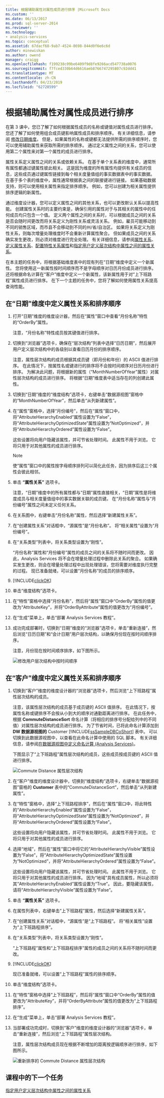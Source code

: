 ```yaml
---
title: 根据辅助属性对属性成员进行排序 |Microsoft Docs
ms.custom: ''
ms.date: 06/13/2017
ms.prod: sql-server-2014
ms.reviewer: ''
ms.technology:
- analysis-services
ms.topic: conceptual
ms.assetid: 67dacf68-9ab7-4524-8698-844d0f6e6c6d
author: minewiskan
ms.author: owend
manager: craigg
ms.openlocfilehash: f199238c09be6409f9d8fe9266acd547738a0076
ms.sourcegitcommit: f7fced330b64d6616aeb8766747295807c92dd41
ms.translationtype: MT
ms.contentlocale: zh-CN
ms.lasthandoff: 04/23/2019
ms.locfileid: "62728599"
---
```

# <a name="sorting-attribute-members-based-on-a-secondary-attribute"></a>根据辅助属性对属性成员进行排序
  在第 3 课中，您已了解了如何根据属性成员的名称或键值对属性成员进行排序。 您还了解了如何使用组合成员键影响属性成员和排序顺序。 有关详细信息，请参阅 [修改日期维度](../analysis-services/lesson-3-4-modifying-the-date-dimension.md)。 但是，如果属性的名称或键都无法提供所需的排序顺序时，您可以使用辅助属性来获取所需的排序顺序。 通过定义属性之间的关系，您可以使用第二个属性来对第一个属性的成员进行排序。  
  
 属性关系定义属性之间的关系或依赖关系。 在基于单个关系表的维度中，通常所有属性都通过键属性彼此相关。 这是因为维度的所有属性均提供有关成员的信息，这些成员通过键属性链接到每个相关度量值组的事实数据表中的事实数据。 在基于多个表的维度中，属性通常根据表之间的联接键进行链接。 如果基础数据支持，则可以使用相关属性来指定排序顺序。 例如，您可以创建为相关属性提供排序逻辑的新属性。  
  
 通过维度设计器，您可以定义属性之间的其他关系，也可以更改默认关系以提高性能。 创建属性关系时的主要约束是，确保引用的属性对于与其相关的属性中的任何成员均只包含一个值。 定义两个属性之间的关系时，可以根据成员之间的关系是否会随时间更改而将关系定义为刚性关系或灵活关系。 例如，雇员可能移动到不同的销售区域，而市县不会移动到不同的州/省/自治区。 如果将关系定义为刚性关系，则每次增量处理维度时不会重新计算属性聚合。 但如果成员之间的关系确实发生更改，则必须对维度进行完全处理。 有关详细信息，请参阅[属性关系](multidimensional-models-olap-logical-dimension-objects/attribute-relationships.md)、[定义属性关系](multidimensional-models/attribute-relationships-define.md)、[配置特性关系属性](multidimensional-models/attribute-relationships-configure-attribute-properties.md)和[指定用户定义层次结构中属性之间的属性关系](4-6-specifying-attribute-relationships-in-user-defined-hierarchy.md)。  
  
 在本主题的任务中，将根据基础维度表中的现有列在“日期”维度中定义一个新属性。 您将使用这一新属性按时间顺序而不是字母顺序对日历月份成员进行排序。 还将根据命名计算在“客户”维度中定义一个新属性，该新属性用于对“上下班路程”属性成员进行排序。 在下一个主题的任务中，您将了解如何使用属性关系提高查询性能。  
  
## <a name="defining-an-attribute-relationship-and-sort-order-in-the-date-dimension"></a>在“日期”维度中定义属性关系和排序顺序  
  
1.  打开“日期”维度的维度设计器，然后在“属性”窗口中查看“月份名称”特性的“OrderBy”属性。  
  
     注意，“月份名称”特性成员按其键值进行排序。  
  
2.  切换到“浏览器”选项卡，确保在“层次结构”列表中选择“日历日期”，然后展开用户定义层次结构中的各级别以查看日历月份的排序顺序。  
  
     注意，属性层次结构的成员根据其成员键（即月份和年份）的 ASCII 值进行排序。 在此情况下，按属性名或键进行的排序将不会按时间顺序对日历月份进行排序。 为解决此问题，将根据新的属性（“MonthNumberOfYear”属性）对属性层次结构的成员进行排序。 将根据“日期”维度表中适当存在的列创建此属性。  
  
3.  切换到“日期”维度的“维度结构”选项卡，右键单击“数据源视图”窗格中的“MonthNumberOfYear”，然后单击“从列新建属性”。  
  
4.  在“属性”窗格中，选择“月份编号”，然后在“属性”窗口中，将“AttributeHierarchyEnabled”属性设置为“False”，将“AttributeHierarchyOptimizedState”属性设置为“NotOptimized”，并将“AttributeHierarchyOrdered”属性设置为“False”。  
  
     这些设置将向用户隐藏该属性，并可节省处理时间。 此属性不用于浏览。 它将只用于对其他属性的成员进行排序。  
  
    > [!NOTE]  
    >  使“属性”窗口中的属性按字母顺序排列可以简化此任务，因为排序后这三个属性会彼此相邻。  
  
5.  单击 **“属性关系”** 选项卡。  
  
     注意，“日期”维度中的所有属性都与“日期”属性直接相关，“日期”属性是将维度成员与相关度量值组中的事实数据关联的成员键。 在“月份名称”属性与“月份编号”属性之间未定义任何关系。  
  
6.  在关系图中，右键单击“月份名称”属性，然后选择“新建属性关系”。  
  
7.  在“创建属性关系”对话框中，“源属性”是“月份名称”。 将“相关属性”设置为“月份编号”。  
  
8.  在“关系类型”列表中，将关系类型设置为“刚性”。  
  
     “月份名称”属性和“月份编号”属性的成员之间的关系将不随时间而更改。 因此，Analysis Services 将不会在增量处理过程中删除此关系的聚合。 如果确实发生更改，则会在增量处理过程中出现处理错误，您将需要对维度执行完整的过程。 现已准备就绪，可以设置“月份名称”的成员的排序顺序。  
  
9. [!INCLUDE[clickOK](../includes/clickok-md.md)]  
  
10. 单击“维度结构”选项卡。  
  
11. 在“特性”窗格中选择“月份名称”，然后将“属性”窗口中“OrderBy”属性的值更改为“AttributeKey”，并将“OrderByAttribute”属性的值更改为“月份编号”。  
  
12. 在“生成”菜单上，单击“部署 Analysis Services 教程”。  
  
13. 成功完成部署时，切换到“日期”维度的“浏览器”选项卡，单击“重新连接”，然后浏览“日历日期”和“会计日期”用户层次结构，以确保月份现在按时间顺序排序。  
  
     注意，月份现在按时间顺序排序，如下图所示。  
  
     ![修改用户层次结构中按时间顺序](../../2014/tutorials/media/l4-memberproperties-3.gif "修改用户层次结构中按时间顺序")  
  
## <a name="defining-attribute-relationships-and-sort-order-in-the-customer-dimension"></a>在“客户”维度中定义属性关系和排序顺序  
  
1.  切换到“客户”维度的维度设计器的“浏览器”选项卡，然后浏览“上下班路程”属性层次结构的成员。  
  
     注意，该属性层次结构的成员基于成员键的 ASCII 值排序。 在此情况下，按属性名称或键排序不会按从小到大的顺序对通勤距离进行排序。 在此任务中，根据 **CommuteDistanceSort** 命名计算（将相应的排序号分配给列中的不同值）对属性层次结构的成员进行排序。 为了节省时间，已将此命名计算添加到 **DW 数据源视图的** Customer [!INCLUDE[ssSampleDBCoShort](../includes/sssampledbcoshort-md.md)] 表中。 可以切换到此数据源视图中，以查看在此命名计算中使用的 SQL 脚本。 有关详细信息，请参阅[在数据源视图中定义命名计算 (Analysis Services)](multidimensional-models/define-named-calculations-in-a-data-source-view-analysis-services.md)。  
  
     下图显示了“上下班路程”属性层次结构的成员，这些成员按成员键的 ASCII 值进行排序。  
  
     ![Commute Distance 属性层次结构](../../2014/tutorials/media/l4-memberproperties-4.gif "Commute Distance 属性层次结构")  
  
2.  在“客户”维度的维度设计器中，切换到“维度结构”选项卡，右键单击“数据源视图”窗格的 **Customer** 表中的“CommuteDistanceSort”，然后单击“从列新建属性”。  
  
3.  在“特性”窗格中，选择“上下班路程排序”，然后在“属性”窗口中，将此特性的“AttributeHierarchyEnabled”属性设置为“False”，将“AttributeHierarchyOptimizedState”属性设置为“NotOptimized”，并将“AttributeHierarchyOrdered”属性设置为“False”。  
  
     这些设置将向用户隐藏该属性，并可节省处理时间。 此属性不用于浏览。 它将只用于对其他属性的成员进行排序。  
  
4.  选择“地域”，然后在“属性”窗口中将它的“AttributeHierarchyVisible”属性设置为“False”，将“AttributeHierarchyOptimizedState”属性设置为“NotOptimized”，并将“AttributeHierarchyOrdered”属性设置为“False”。  
  
     这些设置将向用户隐藏该属性，并可节省处理时间。 此属性不用于浏览。 它将只用于对其他属性的成员进行排序。 因为“地域”具有成员属性，所以必须将其“AttributeHierarchyEnabled”属性设置为“True”。 因此，要隐藏该属性，请将“AttributeHierarchyVisible”属性设置为“False”。  
  
5.  单击 **“属性关系”** 选项卡。  
  
6.  在属性列表中，右键单击“上下班路程”属性，然后选择“新建属性关系”。  
  
7.  在“创建属性关系”对话框中，“源属性”是“上下班路程”。 将“相关属性”设置为“上下班路程排序”。  
  
8.  在“关系类型”列表中，将关系类型设置为“刚性”。  
  
     “上下班路程”属性和“上下班路程排序”属性的成员之间的关系将不随时间而更改。  
  
9. [!INCLUDE[clickOK](../includes/clickok-md.md)]  
  
     现已准备就绪，可以设置“上下班路程”属性的排序顺序。  
  
10. 单击“维度结构”选项卡。  
  
11. 在“特性”窗格中选择“上下班路程”，然后将“属性”窗口中“OrderBy”属性的值更改为“AttributeKey”，并将“OrderByAttribute”属性的值更改为“上下班路程排序”。  
  
12. 在“生成”菜单上，单击“部署 Analysis Services 教程”。  
  
13. 当部署成功完成时，切换到“客户”维度的维度设计器的“浏览器”选项卡，单击“重新连接”，然后浏览“上下班路程”属性层次结构。  
  
     注意，属性层次结构成员现在根据不断增加的距离按逻辑顺序进行排序，如下图所示。  
  
     ![重新排序的 Commute Distance 属性层次结构](../../2014/tutorials/media/l4-memberproperties-5.gif "Re-sorted Commute Distance 属性层次结构")  
  
## <a name="next-task-in-lesson"></a>课程中的下一个任务  
 [指定用户定义层次结构中属性之间的属性关系](4-6-specifying-attribute-relationships-in-user-defined-hierarchy.md)  
  
  
